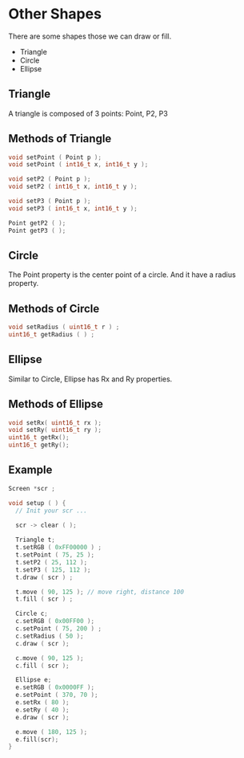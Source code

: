 # Other Shapes
There are some shapes those we can draw or fill.

- Triangle
- Circle
- Ellipse

## Triangle
A triangle is composed of 3 points: Point, P2, P3

## Methods of Triangle
```cpp
void setPoint ( Point p );
void setPoint ( int16_t x, int16_t y );

void setP2 ( Point p );
void setP2 ( int16_t x, int16_t y );

void setP3 ( Point p );
void setP3 ( int16_t x, int16_t y );

Point getP2 ( );
Point getP3 ( );
```

## Circle
The Point property is the center point of a circle. And it have a radius property.

## Methods of Circle
```cpp
void setRadius ( uint16_t r ) ;
uint16_t getRadius ( ) ;
```

## Ellipse
Similar to Circle, Ellipse has Rx and Ry properties.

## Methods of Ellipse
```cpp
void setRx( uint16_t rx );
void setRy( uint16_t ry );
uint16_t getRx();
uint16_t getRy();
```
## Example
```cpp
Screen *scr ;

void setup ( ) {
  // Init your scr ...
  
  scr -> clear ( );

  Triangle t;
  t.setRGB ( 0xFF00000 ) ;
  t.setPoint ( 75, 25 );
  t.setP2 ( 25, 112 );
  t.setP3 ( 125, 112 );
  t.draw ( scr ) ;

  t.move ( 90, 125 ); // move right, distance 100
  t.fill ( scr ) ;

  Circle c;
  c.setRGB ( 0x00FF00 );
  c.setPoint ( 75, 200 ) ;
  c.setRadius ( 50 );
  c.draw ( scr );

  c.move ( 90, 125 );
  c.fill ( scr );

  Ellipse e;
  e.setRGB ( 0x0000FF );
  e.setPoint ( 370, 70 );
  e.setRx ( 80 );
  e.setRy ( 40 );
  e.draw ( scr );

  e.move ( 180, 125 );
  e.fill(scr);
}
```
